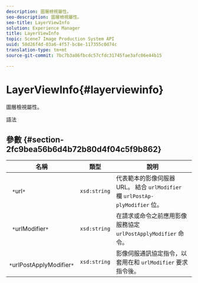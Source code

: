 ```yaml
---
description: 圖層檢視屬性。
seo-description: 圖層檢視屬性。
seo-title: LayerViewInfo
solution: Experience Manager
title: LayerViewInfo
topic: Scene7 Image Production System API
uuid: 58d26f4d-03a6-4f57-bc8e-117355c0d74c
translation-type: tm+mt
source-git-commit: 7bc7b3a86fbcdc57cfdc31745fae3afc06e44b15

---
```



# LayerViewInfo{#layerviewinfo}

圖層檢視屬性。

語法

## 參數 {#section-2fc9bea56b6d4b72b80d4f04c5f9b862}

| 名稱 | 類型 | 說明 |
|---|---|---|
| ` *`url`*` | `xsd:string` | 代表範本的影像伺服器URL。 結合 `urlModifier` 欄 `urlPostAp- plyModifier` 位。 |
| ` *`urlModifier`*` | `xsd:string` | 在請求或命令之前應用影像服務協定 `urlPostApplyModifier` 命令。 |
| ` *`urlPostApplyModifier`*` | `xsd:string` | 影像伺服通訊協定指令，以套用在和 `urlModifier` 要求指令後。 |

